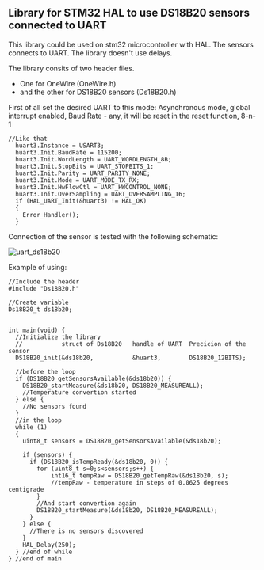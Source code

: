 ## Library for STM32 HAL to use DS18B20 sensors connected to UART

This library could be used on stm32 microcontroller with HAL. 
The sensors connects to UART. The library doesn't use delays.

The library consits of two header files.
  * One for OneWire (OneWire.h) 
  * and the other for DS18B20 sensors (Ds18B20.h)

First of all set the desired UART to this mode: Asynchronous mode, 
global interrupt enabled, Baud Rate - any, it will be reset in the reset function,
8-n-1
```
//Like that
  huart3.Instance = USART3;
  huart3.Init.BaudRate = 115200;
  huart3.Init.WordLength = UART_WORDLENGTH_8B;
  huart3.Init.StopBits = UART_STOPBITS_1;
  huart3.Init.Parity = UART_PARITY_NONE;
  huart3.Init.Mode = UART_MODE_TX_RX;
  huart3.Init.HwFlowCtl = UART_HWCONTROL_NONE;
  huart3.Init.OverSampling = UART_OVERSAMPLING_16;
  if (HAL_UART_Init(&huart3) != HAL_OK)
  {
    Error_Handler();
  }
```

Connection of the sensor is tested with the following schematic:

![uart_ds18b20](https://user-images.githubusercontent.com/37952504/125068635-bdf49000-e0c6-11eb-8522-4c40bce92f84.png)

Example of using:

```
//Include the header
#include "Ds18B20.h"

//Create variable
Ds18B20_t ds18b20;


int main(void) {
  //Initialize the library
  //           struct of Ds18B20   handle of UART  Precicion of the sensor
  DS18B20_init(&ds18b20,           &huart3,        DS18B20_12BITS);

  //before the loop
  if (DS18B20_getSensorsAvailable(&ds18b20)) {
    DS18B20_startMeasure(&ds18b20, DS18B20_MEASUREALL);
    //Temperature convertion started
  } else {
    //No sensors found
  }
  //in the loop
  while (1)
  {
    uint8_t sensors = DS18B20_getSensorsAvailable(&ds18b20);

    if (sensors) {
      if (DS18B20_isTempReady(&ds18b20, 0)) {
        for (uint8_t s=0;s<sensors;s++) {
            int16_t tempRaw = DS18B20_getTempRaw(&ds18b20, s);
            //tempRaw - temperature in steps of 0.0625 degrees centigrade
        }
        //And start convertion again
        DS18B20_startMeasure(&ds18b20, DS18B20_MEASUREALL); 
      }
    } else {
      //There is no sensors discovered
    }
    HAL_Delay(250);
  } //end of while
} //end of main
```
